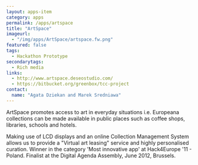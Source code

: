 ```yaml
---
layout: apps-item
category: apps
permalink: /apps/artspace
title: "ArtSpace"
imageurl:
  - "/img/apps/ArtSpace/artspace.fw.png"
featured: false
tags:
  - Hackathon Prototype
secondarytags:
  - Rich media
links:
  - http://www.artspace.deseostudio.com/
  - https://bitbucket.org/greenbox/tcc-project
contact: 
  name: "Agata Dziekan and Marek Sredniawa"
---
```


ArtSpace promotes access to art in everyday situations i.e. Europeana collections can be made available in public places such as coffee shops, libraries, schools and hotels.

Making use of LCD displays and an online Collection Management System allows us to provide a "Virtual art leasing" service and highly personalised curation. Winner in the category 'Most innovative app' at Hack4Europe '11 - Poland. Finalist at the Digital Agenda Assembly, June 2012, Brussels.
